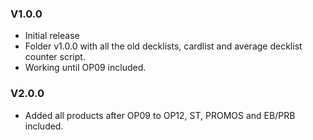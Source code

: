 ### V1.0.0
- Initial release
- Folder v1.0.0 with all the old decklists, cardlist and average decklist counter script.
- Working until OP09 included.

### V2.0.0
- Added all products after OP09 to OP12, ST, PROMOS and EB/PRB included.